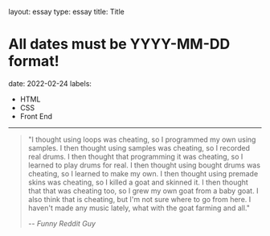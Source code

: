 layout: essay
type: essay
title: Title
# All dates must be YYYY-MM-DD format!
date: 2022-02-24
labels:
  - HTML
  - CSS
  - Front End
---

> "I thought using loops was cheating, so I programmed my own using samples. I then thought using samples was cheating, so I recorded real drums. I then thought that programming it was cheating, so I learned to play drums for real. I then thought using bought drums was cheating, so I learned to make my own. I then thought using premade skins was cheating, so I killed a goat and skinned it. I then thought that that was cheating too, so I grew my own goat from a baby goat. I also think that is cheating, but I'm not sure where to go from here. I haven't made any music lately, what with the goat farming and all."
>
> -- <cite>Funny Reddit Guy</cite>


